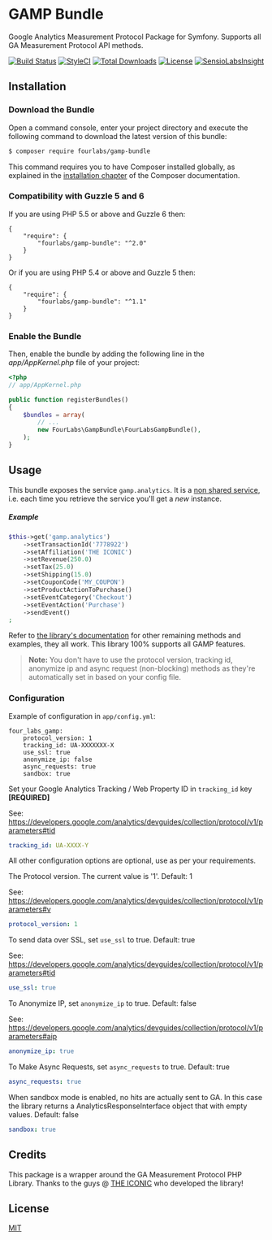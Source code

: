 # GAMP Bundle
Google Analytics Measurement Protocol Package for Symfony. Supports all GA Measurement Protocol API methods.

[![Build Status](https://travis-ci.org/fourlabsldn/GampBundle.svg?branch=master)](https://travis-ci.org/fourlabsldn/GampBundle)
[![StyleCI](https://styleci.io/repos/41363602/shield?branch=master)](https://styleci.io/repos/41363602)
[![Total Downloads](https://poser.pugx.org/fourlabs/gamp-bundle/downloads)](https://packagist.org/packages/fourlabs/gamp-bundle)
[![License](https://poser.pugx.org/fourlabs/gamp-bundle/license)](https://packagist.org/packages/fourlabs/gamp-bundle)
[![SensioLabsInsight](https://insight.sensiolabs.com/projects/65a665f5-d868-40e4-9cee-1981958f018a/mini.png)](https://insight.sensiolabs.com/projects/65a665f5-d868-40e4-9cee-1981958f018a)

## Installation
### Download the Bundle
Open a command console, enter your project directory and execute the following command to download the latest version of this bundle:

``` bash
$ composer require fourlabs/gamp-bundle
```

This command requires you to have Composer installed globally, as explained in the [installation chapter](https://getcomposer.org/doc/00-intro.md) of the Composer documentation.

### Compatibility with Guzzle 5 and 6

If you are using PHP 5.5 or above and Guzzle 6 then:

    {
        "require": {
            "fourlabs/gamp-bundle": "^2.0"
        }
    }

Or if you are using PHP 5.4 or above and Guzzle 5 then:

    {
        "require": {
            "fourlabs/gamp-bundle": "^1.1"
        }
    }

### Enable the Bundle

Then, enable the bundle by adding the following line in the *app/AppKernel.php* file of your project:

``` php
<?php
// app/AppKernel.php

public function registerBundles()
{
    $bundles = array(
        // ...
        new FourLabs\GampBundle\FourLabsGampBundle(),
    );
}
```

## Usage

This bundle exposes the service `gamp.analytics`. It is a [non shared service][3], i.e. each time you retrieve the service you'll get a *new* instance.

##### Example

``` php
$this->get('gamp.analytics')
    ->setTransactionId('7778922')
    ->setAffiliation('THE ICONIC')
    ->setRevenue(250.0)
    ->setTax(25.0)
    ->setShipping(15.0)
    ->setCouponCode('MY_COUPON')
    ->setProductActionToPurchase()
    ->setEventCategory('Checkout')
    ->setEventAction('Purchase')
    ->sendEvent()
;
```

Refer to [the library's documentation][2] for other remaining methods and examples, they all work. This library 100% supports all GAMP features.

> **Note:** You don't have to use the protocol version, tracking id, anonymize ip and async request (non-blocking) methods as they're automatically set in based on your config file.

[2]: https://github.com/theiconic/php-ga-measurement-protocol#usage

### Configuration

Example of configuration in `app/config.yml`:

    four_labs_gamp:
        protocol_version: 1
        tracking_id: UA-XXXXXXX-X
        use_ssl: true
        anonymize_ip: false
        async_requests: true
        sandbox: true

Set your Google Analytics Tracking / Web Property ID in `tracking_id` key **[REQUIRED]**

See: https://developers.google.com/analytics/devguides/collection/protocol/v1/parameters#tid

``` yaml
tracking_id: UA-XXXX-Y
```

All other configuration options are optional, use as per your requirements.

The Protocol version. The current value is '1'. Default: 1

See: https://developers.google.com/analytics/devguides/collection/protocol/v1/parameters#v

``` yaml
protocol_version: 1
```

To send data over SSL, set `use_ssl` to true. Default: true

See: https://developers.google.com/analytics/devguides/collection/protocol/v1/parameters#tid

``` yaml
use_ssl: true
```

To Anonymize IP, set `anonymize_ip` to true. Default: false

See: https://developers.google.com/analytics/devguides/collection/protocol/v1/parameters#aip

``` yaml
anonymize_ip: true
```

To Make Async Requests, set `async_requests` to true. Default: true

``` yaml
async_requests: true
```

When sandbox mode is enabled, no hits are actually sent to GA. In this case the library returns a AnalyticsResponseInterface object that with empty values. Default: false

``` yaml
sandbox: true
```

## Credits

This package is a wrapper around the GA Measurement Protocol PHP Library. Thanks to the guys @ [THE ICONIC][1] who developed the library!

[1]: https://github.com/theiconic/php-ga-measurement-protocol
[2]: https://github.com/theiconic/php-ga-measurement-protocol#usage
[3]: http://symfony.com/doc/current/service_container/shared.html

## License

[MIT](LICENSE)
